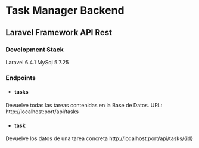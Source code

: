 # Task Manager Backend
## Laravel Framework API Rest

### Development Stack
Laravel 6.4.1
MySql 5.7.25

### Endpoints
- #### tasks
Devuelve todas las tareas contenidas en la Base de Datos. URL:
http://localhost:port/api/tasks

- #### task
Devuelve los datos de una tarea concreta
http://localhost:port/api/tasks/{id}
